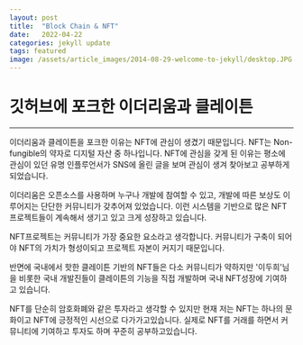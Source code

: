 ```yaml
---
layout: post
title:  "Block Chain & NFT"
date:   2022-04-22
categories: jekyll update
tags: featured
image: /assets/article_images/2014-08-29-welcome-to-jekyll/desktop.JPG
---
```

# 깃허브에 포크한 이더리움과 클레이튼

-----

이더리움과 클레이튼을 포크한 이유는 NFT에 관심이 생겼기 때문입니다.
NFT는 Non-fungible의 약자로 디지털 자산 중 하나입니다. 
NFT에 관심을 갖게 된 이유는 평소에 관심이 있던 유명 인플루언서가 SNS에 올린 글을 보며 관심이 생겨 찾아보고 공부하게되었습니다.

이더리움은 오픈소스를 사용하며 누구나 개발에 참여할 수 있고, 개발에 따른 보상도 이루어지는 단단한 커뮤니티가 갖추어져 있었습니다. 
이런 시스템을 기반으로 많은 NFT프로젝트들이 계속해서 생기고 있고 크게 성장하고 있습니다.

NFT프로젝트는 커뮤니티가 가장 중요한 요소라고 생각합니다. 
커뮤니티가 구축이 되어야 NFT의 가치가 형성이되고 프로젝트 자본이 커지기 때문입니다.

반면에 국내에서 핫한 클레이튼 기반의 NFT들은 다소 커뮤니티가 약하지만 '이두희'님을 비롯한 국내 개발진들이 클레이튼의 기능을 직접 개발하며 국내 NFT성장에 기여하고 있습니다. 

NFT를 단순히 암호화폐와 같은 투자라고 생각할 수 있지만 현재 저는 NFT는 하나의 문화이고 NFT에 긍정적인 시선으로 다가가고있습니다.
실제로 NFT를 거래를 하면서 커뮤니티에 기여하고 투자도 하며 꾸준히 공부하고있습니다.

